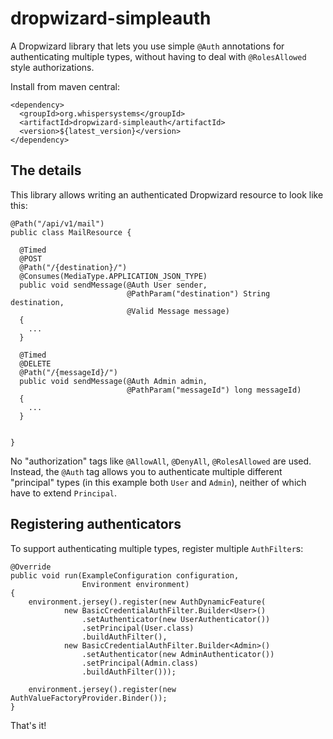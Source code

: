 # dropwizard-simpleauth

A Dropwizard library that lets you use simple `@Auth` annotations for authenticating multiple
types, without having to deal with `@RolesAllowed` style authorizations.

Install from maven central:

```
<dependency>
  <groupId>org.whispersystems</groupId>
  <artifactId>dropwizard-simpleauth</artifactId>
  <version>${latest_version}</version>
</dependency>
```

## The details

This library allows writing an authenticated Dropwizard resource to look like this:

```
@Path("/api/v1/mail")
public class MailResource {

  @Timed
  @POST
  @Path("/{destination}/")
  @Consumes(MediaType.APPLICATION_JSON_TYPE)
  public void sendMessage(@Auth User sender,
                          @PathParam("destination") String destination,
                          @Valid Message message)
  {
    ...
  }
  
  @Timed
  @DELETE
  @Path("/{messageId}/")
  public void sendMessage(@Auth Admin admin,
                          @PathParam("messageId") long messageId)
  {
    ...
  }
  
  
}
```

No "authorization" tags like `@AllowAll`, `@DenyAll`, `@RolesAllowed` are used.  Instead,
the `@Auth` tag allows you to authenticate multiple different "principal" types (in this example
both `User` and `Admin`), neither of which have to extend `Principal`.

## Registering authenticators

To support authenticating multiple types, register multiple `AuthFilter`s:

`````
@Override
public void run(ExampleConfiguration configuration,
                Environment environment) 
{
    environment.jersey().register(new AuthDynamicFeature(
            new BasicCredentialAuthFilter.Builder<User>()
                .setAuthenticator(new UserAuthenticator())
                .setPrincipal(User.class)
                .buildAuthFilter(),
            new BasicCredentialAuthFilter.Builder<Admin>()
                .setAuthenticator(new AdminAuthenticator())
                .setPrincipal(Admin.class)
                .buildAuthFilter()));

    environment.jersey().register(new AuthValueFactoryProvider.Binder());
}
`````

That's it!